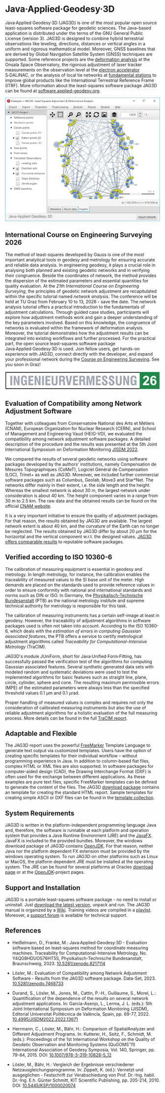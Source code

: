 Java·Applied·Geodesy·3D
=======================
Java·Applied·Geodesy·3D (JAG3D) is one of the most popular open source least-squares software package for geodetic sciences. The Java-based application is distributed under the terms of the GNU General Public License (version 3). JAG3D is designed to combine hybrid terrestrial observations like leveling, directions, distances or vertical angles in a uniform and rigorous mathematical model. Moreover, GNSS baselines that are derived by Global Navigation Satellite System (GNSS) techniques are supported. Some reference projects are the [deformation analysis](https://software.applied-geodesy.org/en/deformation_analysis) at the Onsala Space Observatory, the rigorous adjustment of laser tracker measurements on the observation level at the [electron accelerator](https://software.applied-geodesy.org/en/electron_accelerator) S‑DALINAC, or the analysis of local tie networks at [fundamental stations](https://software.applied-geodesy.org/en/fundamental_station) to improve global products like the International Terrestrial Reference Frame (ITRF). More information about the least-squares software package JAG3D can be found at [software.applied-geodesy.org](https://software.applied-geodesy.org/)</a>.

![Java Applied Geodesy 3D (JAG3D)](/.images/jag3d.png?raw=true "Java·Applied·Geodesy·3D (JAG3D)")

International Course on Engineering Surveying 2026
---------------------------------------------
The method of least-squares developed by Gauss is one of the most important analytical tools in geodesy and metrology for ensuring accurate and reliable data analysis. In engineering geodesy, it plays a crucial role in analysing both planned and existing geodetic networks and in verifying their congruence. Beside the coordinates of network, the method provides the dispersion of the estimated parameters and essential quantities for quality evaluation.
At the _21th International Course on Engineering Surveying_, the principles of geodetic network adjustment are recapitulated within the specific tutorial named _network analysis_. The conference will be held at TU Graz from February 10 to 13, 2026 - save the date. The network analysis tutorial offers a practical introduction to the fundamentals of adjustment calculations. Through guided case studies, participants will explore how adjustment methods work and gain a deeper understanding of the key parameters involved. Based on this knowledge, the congruence of networks is evaluated within the framework of deformation analysis. Moreover, the tutorial demonstrates how the adjustment results can be integrated into existing workflows and further processed. For the practical part, the open source least-squares software package Java·Applied·Geodesy·3D is used. 
Join fellow users, get hands-on experience with JAG3D, connect directly with the developer, and expand your professional network during the [Course on Engineering Surveying](https://ingenieurvermessungskurs.com/). See you soon in Graz!

[![International Course on Engineering Surveying](https://raw.githubusercontent.com/applied-geodesy/jag3d/master/.images/ingenieurvermessung26.png?raw=true "International Course on Engineering Surveying 2026")](https://ingenieurvermessungskurs.com/)

<!---
[comment] International Course on Engineering Surveying
---------------------------------------------
Diagnosis adjustment of planned networks as well as the analysis of existing geodetic networks by means of least-squares adjustment is a principal task in geodetic and metrological sciences such as surveying engineering. The network adjustment yields not only the estimated coordinates and the related fully populated dispersion but also parameters to evaluate the reliability of the network. At the *20th International Course on Engineering Surveying*, the principles of geodetic network adjustment were recapitulated within the specific tutorial named [network analysis](https://software.applied-geodesy.org/en/quality_assurance). The conference was held at ETH Zurich from April 11 to 14, 2023. The open source least-squares software package Java·Applied·Geodesy·3D was used to analyse local terrestrial networks, to interpret the adjustment results, and to evaluate network reliability. The principles of Baarda's DIA approach for detection, identification and adaptation of misspecified models were generalised and applied to evaluate network deformations. In complex analysis procedures, the network adjustment is only a cog in the wheel. For that reason, interfaces for data exchange and processing of adjustment results in external applications was addressed.
-->

Evaluation of Compatibility among Network Adjustment Software
-------------------------------------------------------------
Together with colleagues from Conservatoire National des Arts et Métiers (CNAM), European Organization for Nuclear Research (CERN), and School of Management and Engineering Vaud (HEIG-VD), we evaluated the compatibility among network adjustment software packages. A detailed description of the procedure and the results was presented at the 5th Joint International Symposium on Deformation Monitoring [JISDM 2022](https://jisdm2022.webs.upv.es). 

We compared the results of several geodetic networks using software packages developed by the authors' institutions, namely Compensation de Mesures Topographiques (CoMeT), Logiciel Général de Compensation (LGC), Trinet+ as well as JAG3D. Moreover, we included further commercial software packages such as Columbus, Geolab, Move3 and Star*Net. The networks differ mainly in their extent, i.e. the side length and the height. Whereas the smallest network is about 30 m, the largest network under consideration is about 40 km. The height component varies in a range from 30 m to 2.5 km. The raw data and the obtained results can be found on the official [CNAM website](https://comet.esgt.cnam.fr/comparisons).

It is a very important initiative to ensure the quality of adjustment packages. For that reason, the results obtained by JAG3D are available. The largest network extent is about 40 km, and the curvature of the Earth can no longer be neglected. The results obtained by JAG3D differ by about 20 µm for the horizontal and the vertical component w.r.t. the designed values. [JAG3D offers comparable results](https://doi.org/10.5281/zenodo.7468733) to reputable software packages.


Verified according to ISO 10360-6
-------------------------------------
The calibration of measuring equipment is essential in geodesy and metrology. In length metrology, for instance, the calibration enables the traceability of measured values to the SI base unit of the meter. High demands are placed on the standards used to provide reference values in order to ensure conformity with national and international standards and norms such as DIN or ISO. In Germany, the [Physikalisch-Technische Bundesanstalt](https://www.ptb.de/) (PTB) as the national metrology institute and supreme technical authority for metrology is responsible for this task.

The calibration of measuring instruments has a certain self-image at least in geodesy. However, the traceability of adjustment algorithms in software packages used is often not taken into account. According to the ISO 10360-6, which deals with the _estimation of errors in computing Gaussian associated features_, the PTB offers a service to certify metrological adjustment algorithms called _Traceability for Computational-Intensive Metrology_ (TraCIM).

JAG3D's module JUniForm, short for Java·Unified·Form·Fitting, has successfully passed the verification test of the algorithms for computing Gaussian associated features. Several synthetic generated data sets with modeled random and systematic deviations were used to test the implemented algorithms for basic features such as straight line, plane, circle, cylinder, sphere and cone. The resulting maximum permissible errors (MPE) of the estimated parameters were always less than the specified threshold values 0.1 μm and 0.1 μrad.

Proper handling of measured values is complex and requires not only the consideration of calibrated measuring instruments but also the use of reliable adjustment algorithms for a holistic evaluation of the full measuring process. More details can be found in the full [TraCIM report](https://software.applied-geodesy.org/doc/PTB_TraCIM_Test_Report_JAG3D.pdf).


Adaptable and Flexible
----------------------
The JAG3D report uses the powerful [FreeMarker](https://freemarker.apache.org) Template Language to generate text output via customized templates. Users have the option of creating specific templates for their individual workflow – without programming experience in Java. In addition to column-based flat files, complex HTML or XML files are also supported. In software packages for computer-aided design (CAD), the Drawing Interchange Format (DXF) is often used for the exchange between different applications. As these examples are pure text files, specific FreeMarker templates can be defined to generate the content of the files. The JAG3D [download package](https://github.com/applied-geodesy/jag3d/releases/latest) contains an template for creating the standard HTML report. Sample templates for creating simple ASCII or DXF files can be found in the [template collection](https://github.com/loesler/jag3d_templates).


System Requirements
-------------------
JAG3D is written in the platform-independent programming language Java and, therefore, the software is runnable at each platform and operation system that provides a Java Runtime Environment (JRE) and the [JavaFX](https://openjfx.io). JavaFX is included to the provided bundles. Moreover, the windows download package of JAG3D contains [OpenJDK](https://openjdk.java.net). For that reason, neither Java nor the platform dependent FX extension must be provided by the windows operating system. To run JAG3D on other platforms such as Linux or MacOS, the platform dependent JRE must be installed at the operating system. The JRE can be found for several platforms at Oracles [download page](https://java.oracle.com) or at the [OpenJDK](https://openjdk.java.net)-project pages.


Support and Installation
------------------------
JAG3D is a portable least-squares software package - no need to install or uninstall. Just [download the latest version](https://github.com/applied-geodesy/jag3d/releases/latest), unpack and run. The JAG3D manual is organized by a [Wiki](https://software.applied-geodesy.org/wiki/). Training videos are compiled in a [playlist](https://www.youtube.com/playlist?list=PLyOqiH7SWWC94Zmi5TVT7ClDqQWNrjbJ1). Moreover, a [support forum](https://software.applied-geodesy.org/forum/) is available for technical support. 


References
----------
- Heißelmann, D., Franke, M.: Java·Applied·Geodesy·3D - Evaluation software based on least-squares method for coordinate measuring machines. Traceability for Computational-Intensive Metrology, No. Y4QG8HDUOS76HT5S, Physikalisch-Technische Bundesanstalt, Braunschweig, 2023. [10.5281/zenodo.8217114](https://doi.org/10.5281/zenodo.8217114)

- Lösler, M.: Evaluation of Compatibility among Network Adjustment Software - Results from the JAG3D software package. Data-Set, 2023. [10.5281/zenodo.7468733](https://doi.org/10.5281/zenodo.7468733)

- Durand, S., Lösler, M., Jones, M., Cattin, P.-H., Guillaume, S., Morel, L.: Quantification of the dependence of the results on several network adjustment applications. In: García-Asenjo, L., Lerma, J. L. (eds.): 5th Joint International Symposium on Deformation Monitoring (JISDM), Editorial Universitat Politècnica de València, Spain, pp. 69-77, 2022. [10.4995/JISDM2022.2022.13671](https://doi.org/10.4995/JISDM2022.2022.13671)

- Herrmann, C., Lösler, M., Bähr, H.: Comparison of SpatialAnalyzer and Different Adjustment Programs. In: Kutterer, H., Seitz, F., Schmidt, M. (eds.): Proceedings of the 1st International Workshop on the Quality of Geodetic Observation and Monitoring Systems (QuGOMS'11) International Association of Geodesy Symposia, Vol. 140, Springer, pp. 79-84, 2015. DOI: [10.1007/978-3-319-10828-5_12](https://doi.org/10.1007/978-3-319-10828-5_12)

- Lösler, M., Bähr, H.: Vergleich der Ergebnisse verschiedener Netzausgleichungsprogramme. In: Zippelt, K. (ed.): Vernetzt und ausgeglichen - Festschrift zur Verabschiedung von Prof. Dr.-Ing. habil. Dr.-Ing. E.h. Günter Schmitt, KIT Scientific Publishing, pp. 205-214, 2010. DOI: [10.5445/KSP/1000020074](https://doi.org/10.5445/KSP/1000020074)
